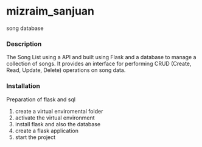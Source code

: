 # mizraim_sanjuan
song database 

### Description
The Song List using a API and built using Flask and a database to manage a collection of songs. It provides an interface for performing CRUD (Create, Read, Update, Delete) operations on song data.


### Installation
Preparation of flask and sql
1. create a virtual enviromental folder
2. activate the  virtual environment
3. install flask and also the database
4. create a flask application
5. start the project
